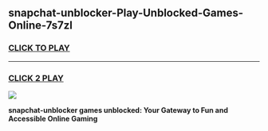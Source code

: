 
## snapchat-unblocker-Play-Unblocked-Games-Online-7s7zl
<h3>
<a href="https://premium76.site?title=snapchat-unblocker&ref=25A">CLICK TO PLAY</a></h3>
<hr>

<h3>
<a href="https://premium76.site?title=snapchat-unblocker&ref=25A">CLICK 2 PLAY</a>
  
</h3>

<a href="https://premium76.site?title=snapchat-unblocker&ref=25A"><img src="https://clearcache.store/games.png"></a>


**snapchat-unblocker games unblocked: Your Gateway to Fun and Accessible Online Gaming**
